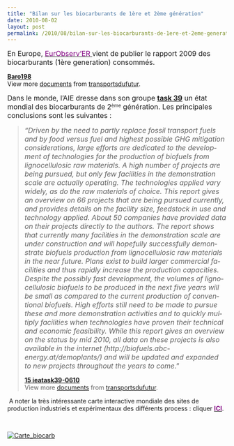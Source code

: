 ```yaml
---
title: "Bilan sur les biocarburants de 1ère et 2ème génération"
date: 2010-08-02
layout: post
permalink: /2010/08/bilan-sur-les-biocarburants-de-1ere-et-2eme-generation.html
---
```


<p class="MsoNormal"><span><font size="3">En Europe, </font><a href="http://www.eurobserv-er.org/downloads.asp"><font color="#800080" size="3">EurObserv’ER </font></a><font size="3">vient de publier le rapport 2009 des biocarburants (1ère generation) consommés.</font></span></p> <div id="__ss_4888449"><strong><a href="http://www.slideshare.net/transportsdufutur/baro198" title="Baro198">Baro198</a></strong>   <div>View more <a href="http://www.slideshare.net/">documents</a> from <a href="http://www.slideshare.net/transportsdufutur">transportsdufutur</a>.</div></div> <p class="MsoNormal"><span><font size="3">Dans le monde, l’AIE dresse dans son groupe <strong><a href="http://www.task39.org/" target="_blank">task 39</a></strong> un état mondial des biocarburants de 2</font><font size="2"><sup>ème</sup></font><font size="3"> génération. Les principales conclusions sont les suivantes :</font></span></p> <p class="MsoNormal"><span> </span></p>  <!--more-->  <blockquote> <p class="MsoNormal"><font size="3"><em><span lang="EN-GB">“Driven by the need to partly replace fossil transport fuels and by food versus fuel and highest possible GHG mitigation considerations, large efforts are dedicated to the development of technologies for the production of biofuels from lignocellulosic raw materials. A high number of projects are being pursued, but only few facilities in the demonstration scale are actually operating. The technologies applied vary widely, as do the raw materials of choice. This report gives an overview on 66 projects that are being pursued currently, and provides details on the facility size, feedstock in use and technology applied. About 50 companies have provided data on their projects directly to the authors. The report shows that currently many facilities in the demonstration scale are under construction and will hopefully successfully demonstrate biofuels production from lignocellulosic raw materials in the near future. Plans exist to build larger commercial facilities and thus rapidly increase the production capacities. Despite the possibly fast development, the volumes of lignocellulosic biofuels to be produced in the next five years will be small as compared to the current production of conventional biofuels. High efforts still need to be made to pursue these and more demonstration activities and to quickly multiply facilities when technologies have proven their technical and economic feasibility. While this report gives an overview on the status by mid 2010, all data on these projects is also available in the internet (</span></em><em><span lang="EN-GB">http://biofuels.abc-energy.at/demoplants/</span></em><em><span lang="EN-GB">) and will be updated and expanded to new projects throughout the years to come</span></em><span lang="EN-GB">.”</span></font></p> <div id="__ss_4888446"><strong><a href="http://www.slideshare.net/transportsdufutur/15-ieatask390610" title="15 ieatask39-0610">15 ieatask39-0610</a></strong>   <div>View more <a href="http://www.slideshare.net/">documents</a> from <a href="http://www.slideshare.net/transportsdufutur">transportsdufutur</a>.</div></div></blockquote> <p class="MsoNormal"> <span>A noter la très intéressante carte interactive mondiale des sites de production industriels et expérimentaux des différents process : cliquer <strong><a href="http://biofuels.abc-energy.at/demoplants/projects/mapindex"><font color="#800080">ICI</font></a></strong>.</span></p> <p class="MsoNormal"><span></span> </p> <p class="MsoNormal"><span><a href="/wp-content/uploads/sites/6/old/6a0120a66d2ad4970b0133f2cc691b970b-pi.jpg" rel="lightbox"><img alt="Carte_biocarb" border="0" class="asset asset-image at-xid-6a0120a66d2ad4970b0133f2cc691b970b " src="/wp-content/uploads/sites/6/old/6a0120a66d2ad4970b0133f2cc691b970b-500pi.jpg" title="Carte_biocarb" /></a> <br /> </span></p>